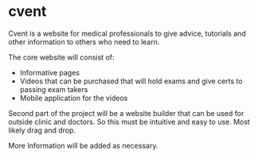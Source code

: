 # cvent

Cvent is a website for medical professionals to give advice, tutorials and other information to others who need to learn.

The core website will consist of:
- Informative pages
- Videos that can be purchased that will hold exams and give certs to passing exam takers
- Mobile application for the videos

Second part of the project will be a website builder that can be used for outside clinic and doctors. So this must be intuitive and easy to use. Most likely drag and drop.

More Information will be added as necessary.
